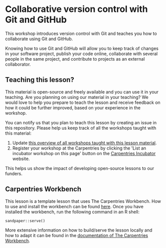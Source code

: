 # Collaborative version control with Git and GitHub
This workshop introduces version control with Git and teaches you how to collaborate using Git and GitHub.

Knowing how to use Git and GitHub will allow you to keep track of changes in your software project, publish your code online, collaborate with several people in the same project, and contribute to projects as an external collaborator.

## Teaching this lesson?
This material is open-source and freely available and you can use it in your teaching. 
Are you planning on using our material in your teaching? 
We would love to help you prepare to teach the lesson and receive feedback on how it could be further improved, based on your experience in the workshop.

You can notify us that you plan to teach this lesson by creating an issue in this repository. 
Please help us keep track of all the workshops taught with this material:
1. Update [this overview of all workshops taught with this lesson material](workshops). 
2. Register your workshop at the Carpentries by clicking the 'List an incubator workshop on this page' button on the [Carpentries Incubator](https://carpentries-incubator.org/) website.

This helps us show the impact of developing open-source lessons to our funders.

## Carpentries Workbench
This lesson is a template lesson that uses The Carpentries Workbench. How to use and install the workbench can be found [here](https://carpentries.github.io/workbench/).
Once you have installed the workbench, run the following command in an R shell:

`sandpaper::serve()`

More extensive information on how to build/serve the lesson locally and how to adapt it can be found in the [documentation of The Carpentries Workbench][workbench].


[workbench]: https://carpentries.github.io/sandpaper-docs/
